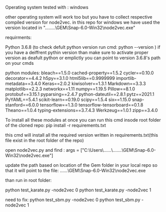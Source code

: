 Operating system tested with :
windows 

other operating system will work too but you have to collect respective compiled  version for node2vec.
in this repo for windows we have used the version located in "........\\GEM\\Snap-6.0-Win32\\node2vec.exe"


requirments:

Python 3.6.8 (to check defult python version run cmd: python --version )
if you have a deiffrent pythin version than make sure to activate proper version as deafult python
or
emplictly you can point to version 3.6.8's path on your cmds

python modules:
bleach==1.5.0
cached-property==1.5.2
cycler==0.10.0
decorator==4.4.2
h5py==3.1.0
html5lib==0.9999999
importlib-metadata==3.4.0
Keras==2.0.2
kiwisolver==1.3.1
Markdown==3.3.3
matplotlib==2.2.3
networkx==1.11
numpy==1.19.5
Pillow==8.1.0
protobuf==3.15.1
pyparsing==2.4.7
python-dateutil==2.8.1
pytz==2021.1
PyYAML==5.4.1
scikit-learn==0.19.0
scipy==1.5.4
six==1.15.0
snap-stanford==6.0.0
tensorflow==1.3.0
tensorflow-tensorboard==0.1.8
Theano==1.0.4
typing-extensions==3.7.4.3
Werkzeug==1.0.1
zipp==3.4.0

To install all these modules at once you can run this cmd insode root folder of the cloned repo:
pip install -r requirements.txt

this cmd will install all the required version written in requirements.txt(this file exist in the root folder of the repo)






open node2vec.py and find :
args = ["C:\\Users\\......\\.......\\GEM\\Snap-6.0-Win32\\node2vec.exe"]

update the path based on location of the Gem folder in your local repo so that it will point to the file:
......\GEM\Snap-6.0-Win32\node2vec.exe



than run in root folder:

python test_karate.py -node2vec 0 
python test_karate.py -node2vec 1


need to fix:
python test_sbm.py -node2vec 0
python test_sbm.py -node2vec 1
